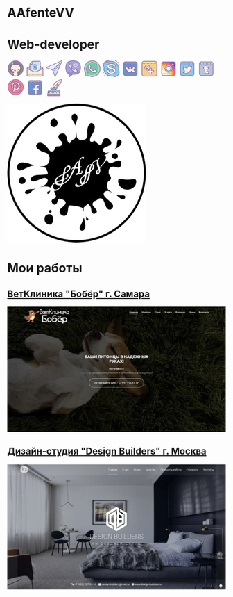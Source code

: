 # AAfenteVV
# Web-developer


<a href="https://github.com/AAfenteVV"><img src="https://github.com/AAfenteVV/aafentevv.github.io/blob/master/img/icons/github.png?raw=true" alt="GitHub"></a>
<a href="mailto:aafentevv@gmail.com"><img src="https://github.com/AAfenteVV/aafentevv.github.io/blob/master/img/icons/mail.png?raw=true" alt="Mail"></a>
<a href="http://t.me/AAfenteVV"><img src="https://github.com/AAfenteVV/aafentevv.github.io/blob/master/img/icons/telegram.png?raw=true" alt="Telegram"></a>
<a href="viber://chat?number=+79198085775"><img src="https://github.com/AAfenteVV/aafentevv.github.io/blob/master/img/icons/viber.png?raw=true" alt="Viber"></a>
<a href="https://api.whatsapp.com/send?phone=+79198085775"><img src="https://github.com/AAfenteVV/aafentevv.github.io/blob/master/img/icons/whatsapp.png?raw=true" alt="WhatsApp"></a>
<a href="skype:aafentevv@outlook.com"><img src="https://github.com/AAfenteVV/aafentevv.github.io/blob/master/img/icons/skype.png?raw=true" alt="Skype"></a>
<a href="https://vk.com/aafentevv"><img src="https://github.com/AAfenteVV/aafentevv.github.io/blob/master/img/icons/vkontakte.png?raw=true" alt="VKontakte"></a>
<a href="https://ok.ru/aafentevv"><img src="https://github.com/AAfenteVV/aafentevv.github.io/blob/master/img/icons/odnoklassniki.png?raw=true" alt="Odnoklassniki"></a>
<a href="https://www.instagram.com/aafentevv/"><img src="https://github.com/AAfenteVV/aafentevv.github.io/blob/master/img/icons/instagram.png?raw=true" alt="Instagram"></a>
<a href="https://twitter.com/AAfenteVV"><img src="https://github.com/AAfenteVV/aafentevv.github.io/blob/master/img/icons/twitter.png?raw=true" alt="Twitter"></a>
<a href="https://aafentevv.tumblr.com/"><img src="https://github.com/AAfenteVV/aafentevv.github.io/blob/master/img/icons/tumblr.png?raw=true" alt="Tumblr"></a>
<a href="https://ru.pinterest.com/aafentevv/"><img src="https://github.com/AAfenteVV/aafentevv.github.io/blob/master/img/icons/pinterest.png?raw=true" alt="Pinterest"></a>
<a href="https://www.facebook.com/aafentevv"><img src="https://github.com/AAfenteVV/aafentevv.github.io/blob/master/img/icons/facebook.png?raw=true" alt="Facebook"></a>
<a href="https://www.stihi.ru/avtor/aafenteff"><img src="https://github.com/AAfenteVV/aafentevv.github.io/blob/master/img/icons/pen.png?raw=true" alt="СТихи.ру"></a>



![](https://github.com/AAfenteVV/aafentevv.github.io/blob/master/img/image/logo.png?raw=true)
# Мои работы
## [ВетКлиника "Бобёр" г. Самара](http://vetbober.ru)
![](https://github.com/AAfenteVV/aafentevv.github.io/blob/master/img/portfolio/Bober.jpg?raw=true)
## [Дизайн-студия "Design Builders" г. Москва](http://designbuilders.ru)
![](https://github.com/AAfenteVV/aafenteVV.github.io/blob/master/img/portfolio/Design%20Builders.jpg?raw=true)

